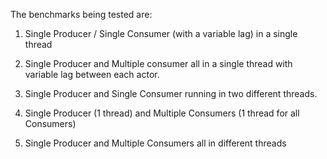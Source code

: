 
The benchmarks being tested are:

1. Single Producer / Single Consumer (with a variable lag) in a single thread

2. Single Producer and Multiple consumer all in a single thread with variable
   lag between each actor.

3. Single Producer and Single Consumer running in two different threads.

4. Single Producer (1 thread) and Multiple Consumers (1 thread for all
   Consumers)

5. Single Producer and Multiple Consumers all in different threads


